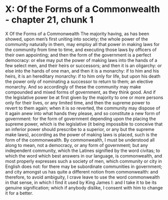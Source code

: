 # X: Of the Forms of a Commonwealth - chapter 21, chunk 1

X Of the Forms of a Commonwealth The majority having, as has been showed, upon men’s first uniting into society; the whole power of the community naturally in them, may employ all that power in making laws for the community from time to time, and executing those laws by officers of their own appointing; and then the form of the government is a perfect democracy: or else may put the power of making laws into the hands of a few select men, and their heirs or successors; and then it is an oligarchy: or else into the hands of one man, and then it is a monarchy: if to him and his heirs, it is an hereditary monarchy: if to him only for life, but upon his death the power only of nominating a successor to return to them; an elective monarchy. And so accordingly of these the community may make compounded and mixed forms of government, as they think good. And if the legislative power be at first given by the majority to one or more persons only for their lives, or any limited time, and then the supreme power to revert to them again; when it is so reverted, the community may dispose of it again anew into what hands they please, and so constitute a new form of government: for the form of government depending upon the placing the supreme power, which is the legislative (it being impossible to conceive that an inferior power should prescribe to a superior, or any but the supreme make laws), according as the power of making laws is placed, such is the form of the commonwealth. By commonwealth, I must be understood all along to mean, not a democracy, or any form of government; but any independent community, which the Latines signified by the word civitas; to which the word which best answers in our language, is commonwealth, and most properly expresses such a society of men, which community or city in English does not: for there may be subordinate communities in government; and city amongst us has quite a different notion from commonwealth: and therefore, to avoid ambiguity, I crave leave to use the word commonwealth in that sense, in which I find it used by King James I: and I take it to be its genuine signification; which if anybody dislike, I consent with him to change it for a better.